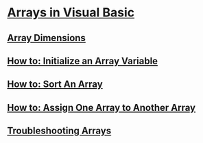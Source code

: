 # [Arrays in Visual Basic](index.md)
## [Array Dimensions](array-dimensions.md)
## [How to: Initialize an Array Variable](how-to-initialize-an-array-variable.md)
## [How to: Sort An Array](how-to-sort-an-array.md)
## [How to: Assign One Array to Another Array](how-to-assign-one-array-to-another-array.md)
## [Troubleshooting Arrays](troubleshooting-arrays.md)